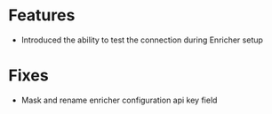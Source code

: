 # Features
- Introduced the ability to test the connection during Enricher setup

# Fixes
- Mask and rename enricher configuration api key field